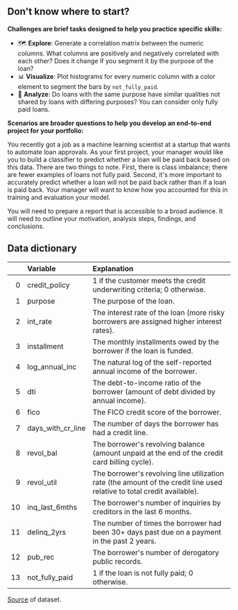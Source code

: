 ## Don't know where to start? 

**Challenges are brief tasks designed to help you practice specific skills:**
 
- 🗺️ **Explore**: Generate a correlation matrix between the numeric columns. What columns are positively and negatively correlated with each other? Does it change if you segment it by the purpose of the loan?
- 📊 **Visualize**: Plot histograms for every numeric column with a color element to segment the bars by `not_fully_paid`.
- 🔎 **Analyze**: Do loans with the same purpose have similar qualities not shared by loans with differing purposes? You can consider only fully paid loans.

**Scenarios are broader questions to help you develop an end-to-end project for your portfolio:**

You recently got a job as a machine learning scientist at a startup that wants to automate loan approvals. As your first project, your manager would like you to build a classifier to predict whether a loan will be paid back based on this data. There are two things to note. First, there is class imbalance; there are fewer examples of loans not fully paid. Second, it's more important to accurately predict whether a loan will not be paid back rather than if a loan is paid back. Your manager will want to know how you accounted for this in training and evaluation your model.

You will need to prepare a report that is accessible to a broad audience. It will need to outline your motivation, analysis steps, findings, and conclusions.

## Data dictionary

|    | Variable          | Explanation                                                                                                             |
|---:|:------------------|:------------------------------------------------------------------------------------------------------------------------|
|  0 | credit_policy     | 1 if the customer meets the credit underwriting criteria; 0 otherwise.                                                  |
|  1 | purpose           | The purpose of the loan.                                                                                                |
|  2 | int_rate          | The interest rate of the loan (more risky borrowers are assigned higher interest rates).                                |
|  3 | installment       | The monthly installments owed by the borrower if the loan is funded.                                                    |
|  4 | log_annual_inc    | The natural log of the self-reported annual income of the borrower.                                                     |
|  5 | dti               | The debt-to-income ratio of the borrower (amount of debt divided by annual income).                                     |
|  6 | fico              | The FICO credit score of the borrower.                                                                                  |
|  7 | days_with_cr_line | The number of days the borrower has had a credit line.                                                                  |
|  8 | revol_bal         | The borrower's revolving balance (amount unpaid at the end of the credit card billing cycle).                           |
|  9 | revol_util        | The borrower's revolving line utilization rate (the amount of the credit line used relative to total credit available). |
| 10 | inq_last_6mths    | The borrower's number of inquiries by creditors in the last 6 months.                                                   |
| 11 | delinq_2yrs       | The number of times the borrower had been 30+ days past due on a payment in the past 2 years.                           |
| 12 | pub_rec           | The borrower's number of derogatory public records.                                                                     |
| 13 | not_fully_paid    | 1 if the loan is not fully paid; 0 otherwise.   

[Source](https://www.kaggle.com/itssuru/loan-data) of dataset.